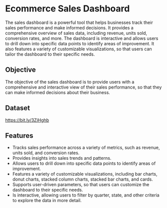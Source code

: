 
# Ecommerce Sales Dashboard
The sales dashboard is a powerful tool that helps businesses track their sales performance and make informed decisions. It provides a comprehensive overview of sales data, including revenue, units sold, conversion rates, and more. The dashboard is interactive and allows users to drill down into specific data points to identify areas of improvement. It also features a variety of customizable visualizations, so that users can tailor the dashboard to their specific needs.



## Objective

The objective of the sales dashboard is to provide users with a comprehensive and interactive view of their sales performance, so that they can make informed decisions about their business.

## Dataset
https://bit.ly/3ZiHghb

## Features

- Tracks sales performance across a variety of metrics, such as revenue, units sold, and conversion rates.
- Provides insights into sales trends and patterns.
- Allows users to drill down into specific data points to identify areas of improvement.
- Features a variety of customizable visualizations, including bar charts, donut charts, stacked column charts, stacked bar charts, and cards.
- Supports user-driven parameters, so that users can customize the dashboard to their specific needs.
- Is interactive, allowing users to filter by quarter, state, and other criteria to explore the data in more detail.

